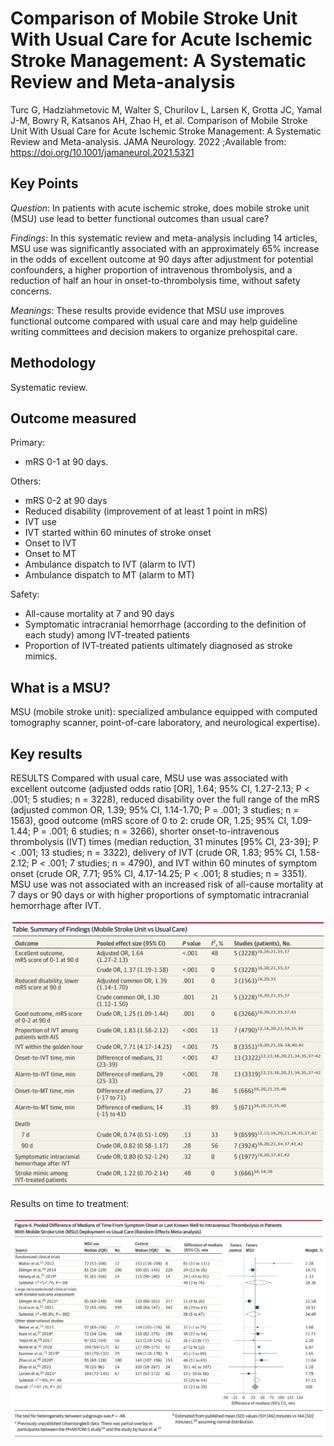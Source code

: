 # Comparison of Mobile Stroke Unit With Usual Care for Acute Ischemic Stroke Management: A Systematic Review and Meta-analysis

Turc G, Hadziahmetovic M, Walter S, Churilov L, Larsen K, Grotta JC, Yamal J-M, Bowry R, Katsanos AH, Zhao H, et al. Comparison of Mobile Stroke Unit With Usual Care for Acute Ischemic Stroke Management: A Systematic Review and Meta-analysis. JAMA Neurology. 2022 ;Available from: https://doi.org/10.1001/jamaneurol.2021.5321

## Key Points

*Question*: In patients with acute ischemic stroke, does mobile stroke unit (MSU) use lead to better functional outcomes than
usual care?

*Findings*: In this systematic review and meta-analysis including 14 articles, MSU use was significantly associated with an
approximately 65% increase in the odds of excellent outcome at 90 days after adjustment for potential confounders, a higher
proportion of intravenous thrombolysis, and a reduction of half an hour in onset-to-thrombolysis time, without safety concerns.

*Meanings*: These results provide evidence that MSU use improves functional outcome compared with usual care and may help guideline writing committees and decision makers to organize prehospital care.

## Methodology

Systematic review.

## Outcome measured

Primary:
* mRS 0-1 at 90 days.

Others: 
* mRS 0-2 at 90 days
* Reduced disability (improvement of at least 1 point in mRS)
* IVT use
* IVT started within 60 minutes of stroke onset
* Onset to IVT
* Onset to MT
* Ambulance dispatch to IVT (alarm to IVT)
* Ambulance dispatch to MT (alarm to MT)

Safety:
* All-cause mortality at 7 and 90 days
* Symptomatic intracranial hemorrhage (according to the definition of each study) among IVT-treated patients
* Proportion of IVT-treated patients ultimately diagnosed as stroke mimics.

## What is a MSU?

MSU (mobile stroke unit): specialized ambulance equipped with computed
tomography scanner, point-of-care laboratory, and neurological expertise).

## Key results

RESULTS Compared with usual care, MSU use was associated with excellent outcome (adjusted odds ratio [OR], 1.64; 95% CI, 1.27-2.13; P < .001; 5 studies; n = 3228), reduced disability over the full range of the mRS (adjusted common OR, 1.39; 95% CI, 1.14-1.70; P = .001; 3 studies; n = 1563), good outcome (mRS score of 0 to 2: crude OR, 1.25; 95% CI, 1.09-1.44; P = .001; 6 studies; n = 3266), shorter onset-to-intravenous thrombolysis (IVT) times (median reduction, 31 minutes [95% CI, 23-39]; P < .001; 13 studies; n = 3322), delivery of IVT (crude OR, 1.83; 95% CI, 1.58-2.12; P < .001; 7 studies; n = 4790), and IVT within 60 minutes of symptom onset (crude OR, 7.71; 95% CI, 4.17-14.25; P < .001; 8 studies; n = 3351). MSU use was not associated with an increased risk of all-cause mortality at 7 days or 90 days or with higher proportions of symptomatic intracranial hemorrhage after IVT.

![](turc_results_1.png)

Results on time to treatment:

![](turc_results_2.png)

